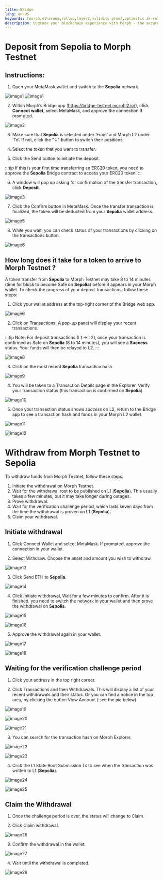 ```yaml
---
title: Bridge
lang: en-US
keywords: [morph,ethereum,rollup,layer2,validity proof,optimstic zk-rollup]
description: Upgrade your blockchain experience with Morph - the secure decentralized, cost0efficient, and high-performing optimstic zk-rollup solution. Try it now!
---
```


# Deposit from Sepolia to Morph Testnet

## Instructions:

1. Open your MetaMask wallet and switch to the **Sepolia** network. 

![image1](../../assets/docs/quick-start/bridge/01.png)
![image1](../../assets/docs/quick-start/bridge/02.png)

2. Within Morph’s Bridge app (https://bridge-testnet.morphl2.io/), click **Connect wallet**, select MetaMask, and approve the connection if prompted.

![image2](../../assets/docs/quick-start/bridge/03.png)

3. Make sure that **Sepolia** is selected under ‘From’ and Morph L2 under ‘To’. If not, click the "↓" button to switch their positions.

4. Select the token that you want to transfer. 

5. Click the Send button to initiate the deposit.

:::tip
If this is your first time transferring an ERC20 token, you need to approve the **Sepolia** Bridge contract to access your ERC20 token.
:::

6. A window will pop up asking for confirmation of the transfer transaction, click **Deposit**.

![image3](../../assets/docs/quick-start/bridge/04.png)

7. Click the Confirm button in MetaMask. Once the transfer transaction is finalized, the token will be deducted from your **Sepolia** wallet address.

![image5](../../assets/docs/quick-start/bridge/05.png)

8. While you wait, you can check status of your transactions by clicking on the transactions button. 

![image6](../../assets/docs/quick-start/bridge/06.png)


## How long does it take for a token to arrive to Morph Testnet ?

A token transfer from **Sepolia** to Morph Testnet may take 8 to 14 minutes (time for block to become Safe on **Sepolia**) before it appears in your Morph wallet. To check the progress of your deposit transactions, follow these steps:

1. Click your wallet address at the top-right corner of the Bridge web app.

![image6](../../assets/docs/quick-start/bridge/07.png)

2. Click on Transactions. A pop-up panel will display your recent transactions.

:::tip
Note: For deposit transactions (L1 -> L2), once your transaction is confirmed as Safe on **Sepolia** (8 to 14 minutes), you will see a **Success** status. Your funds will then be relayed to L2.
:::

![image8](../../assets/docs/quick-start/bridge/08.png)

3. Click on the most recent **Sepolia** transaction hash.

![image9](../../assets/docs/quick-start/bridge/09.png)

4. You will be taken to a Transaction Details page in the Explorer. Verify your transaction status (this transaction is confirmed on **Sepolia**). 

![image10](../../assets/docs/quick-start/bridge/10.png)

5. Once your transaction status shows *success* on L2, return to the Bridge app to see a transaction hash and funds in your Morph L2 wallet.

![image11](../../assets/docs/quick-start/bridge/11.png)

![image12](../../assets/docs/quick-start/bridge/12.png)


# Withdraw from Morph Testnet to Sepolia

To withdraw funds from Morph Testnet, follow these steps:
1. Initiate the withdrawal on Morph Testnet.
2. Wait for the withdrawal root to be published on L1 (**Sepolia**). This usually takes a few minutes, but it may take longer during outages.
3. Prove withdrawal.
4. Wait for the verification challenge period, which lasts seven days from the time the withdrawal is proven on L1 (**Sepolia**).
5. Claim your withdrawal.

## Initiate withdrawal

1. Click Connect Wallet and select MetaMask. If prompted, approve the connection in your wallet.

2. Select Withdraw. Choose the asset and amount you wish to withdraw.

![image13](../../assets/docs/quick-start/bridge/13.png)

3. Click Send ETH to **Sepolia**.

![image14](../../assets/docs/quick-start/bridge/14.png)

4. Click Initiate withdrawal, Wait for a few minutes to confirm. After it is finished, you need to switch the network in your wallet and then prove the withdrawal on **Sepolia**.

![image15](../../assets/docs/quick-start/bridge/15.png)

![image16](../../assets/docs/quick-start/bridge/16.png)

5. Approve the withdrawal again in your wallet.

![image17](../../assets/docs/quick-start/bridge/17.png)

![image18](../../assets/docs/quick-start/bridge/18.png)

## Waiting for the verification challenge period

1. Click your address in the top right corner. 

2. Click Transactions and then Withdrawals. This will display a list of your recent withdrawals and their status. Or you can find a notice in the top area, by clicking the button View Account ( see the pic below)

![image19](../../assets/docs/quick-start/bridge/19.png)

![image20](../../assets/docs/quick-start/bridge/20.png)

![image21](../../assets/docs/quick-start/bridge/21.png)



3. You can search for the transaction hash on Morph Explorer.

![image22](../../assets/docs/quick-start/bridge/22.png)

![image23](../../assets/docs/quick-start/bridge/23.png)

4. Click the L1 State Root Submission Tx to see when the transaction was written to L1 (**Sepolia**).

![image24](../../assets/docs/quick-start/bridge/24.png)

![image25](../../assets/docs/quick-start/bridge/25.png)




## Claim the Withdrawal

1. Once the challenge period is over, the status will change to Claim.

2. Click Claim withdrawal.

![image26](../../assets/docs/quick-start/bridge/26.png)

3. Confirm the withdrawal in the wallet.

![image27](../../assets/docs/quick-start/bridge/27.png)

4. Wait until the withdrawal is completed.

![image28](../../assets/docs/quick-start/bridge/28.png)


